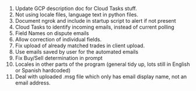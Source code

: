 1) Update GCP description doc for Cloud Tasks stuff.
2) Not using locale files, language text in python files.
3) Document ngrok and include in startup script to alert if not present
4) Cloud Tasks to identify incoming emails, instead of current polling
5) Field Names on dispute emails
6) Allow correction of individual fields.
7) Fix upload of already matched trades in client upload.
8) Use emails saved by user for the automated emails
9) Fix Buy/Sell determination in prompt
10) Locales in other parts of the program (general tidy up, lots still in English or Spanish hardcoded)
11) Deal with uploaded .msg file which only has email display name, not an email address.